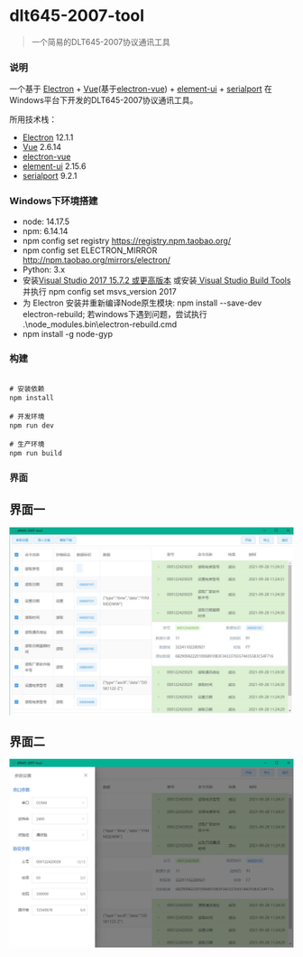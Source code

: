 # dlt645-2007-tool

> 一个简易的DLT645-2007协议通讯工具


### 说明

一个基于 [Electron](https://github.com/electron/electron) + [Vue](https://github.com/vuejs/vue)(基于[electron-vue](https://github.com/SimulatedGREG/electron-vue)) + [element-ui](https://github.com/ElemeFE/element) + [serialport](https://github.com/serialport/node-serialport) 在Windows平台下开发的DLT645-2007协议通讯工具。

所用技术栈：

- [Electron](https://github.com/electron/electron) 12.1.1
- [Vue](https://github.com/vuejs/vue) 2.6.14
- [electron-vue](https://github.com/SimulatedGREG/electron-vue)
- [element-ui](https://github.com/ElemeFE/element) 2.15.6
- [serialport](https://github.com/serialport/node-serialport) 9.2.1


### Windows下环境搭建
- node: 14.17.5
- npm: 6.14.14
- npm config set registry https://registry.npm.taobao.org/
- npm config set ELECTRON_MIRROR http://npm.taobao.org/mirrors/electron/
- Python: 3.x
- 安装[Visual Studio 2017 15.7.2 或更高版本](https://visualstudio.microsoft.com/zh-hans/vs/) 或安装[ Visual Studio Build Tools](https://visualstudio.microsoft.com/thank-you-downloading-visual-studio/?sku=BuildTools) 并执行 npm config set msvs_version 2017
- 为 Electron 安装并重新编译Node原生模块: npm install --save-dev electron-rebuild;  若windows下遇到问题，尝试执行 .\node_modules\.bin\electron-rebuild.cmd
- npm install -g node-gyp
### 构建

```

# 安装依赖
npm install

# 开发环境
npm run dev

# 生产环境
npm run build

```

### 界面

## 界面一

<div align="center">
	<img src="./imgs/main.jpg" alt="界面一" align=center />
</div>

## 界面二

<div align="center">
	<img src="./imgs/params.jpg" alt="界面二" align=center />
</div>